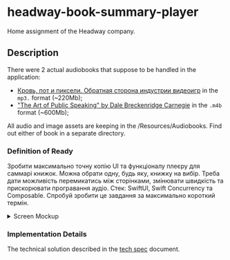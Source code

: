 # headway-book-summary-player

Home assignment of the Headway company.

## Description

There were 2 actual audiobooks that suppose to be handled in the application:

- [Кровь, пот и пиксели. Обратная сторона индустрии видеоигр](https://rutracker.org/forum/viewtopic.php?t=5737054) in the `mp3.` format (~220Mb);
- ["The Art of Public Speaking" by Dale Breckenridge Carnegie](https://www.audiobooksworld.org/the-art-of-public-speaking) in the `.m4b` format (~600Mb);

All audio and image assets are keeping in the /Resources/Audiobooks. Find out either of book in a separate directory.

### Definition of Ready

Зробити максимально точну копію UI та функціоналу плеєру для саммарі книжок. Можна обрати одну, будь яку, книжку на вибір. Треба дати можливість перемикатись між сторінками, змінювати швидкість та прискорювати програвання аудіо. Стек: SwiftUI, Swift Concurrency та Composable. Спробуй зробити це завдання за максимально короткий термін.

<details>
<summary>Screen Mockup</summary>

![Image](Documentation/photo_2022-12-21%2013.10.07.jpeg)

</details>

### Implementation Details

The technical solution described in the [tech spec](Documentation/BookSummaryPlayerTechSpec.md) document.
